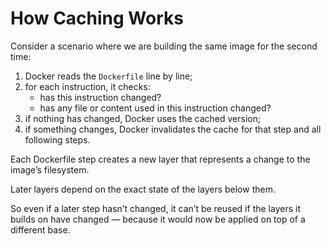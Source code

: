 # How Caching Works

Consider a scenario where we are building the same image for the second time:

1. Docker reads the `Dockerfile` line by line;
2. for each instruction, it checks:
   - has this instruction changed?
   - has any file or content used in this instruction changed?
3. if nothing has changed, Docker uses the cached version;
4. if something changes, Docker invalidates the cache for that step and all following steps.

Each Dockerfile step creates a new layer that represents a change to the image’s filesystem.

Later layers depend on the exact state of the layers below them.

So even if a later step hasn’t changed, it can’t be reused if the layers it builds on have changed — because it would now be applied on top of a different base.